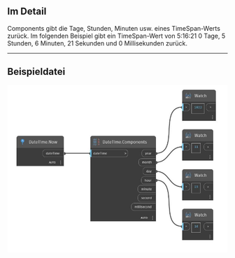 ## Im Detail
Components gibt die Tage, Stunden, Minuten usw. eines TimeSpan-Werts zurück. Im folgenden Beispiel gibt ein TimeSpan-Wert von 5:16:21 0 Tage, 5 Stunden, 6 Minuten, 21 Sekunden und 0 Millisekunden zurück.
___
## Beispieldatei

![Components](./DSCore.DateTime.Components_img.jpg)

